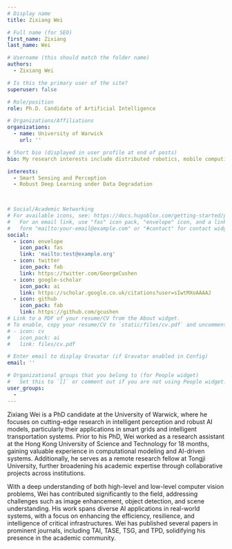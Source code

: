 ```yaml
---
# Display name
title: Zixiang Wei

# Full name (for SEO)
first_name: Zixiang
last_name: Wei

# Username (this should match the folder name)
authors:
  - Zixiang Wei

# Is this the primary user of the site?
superuser: false

# Role/position
role: Ph.D. Candidate of Artificial Intelligence

# Organizations/Affiliations
organizations:
  - name: University of Warwick
    url: ''

# Short bio (displayed in user profile at end of posts)
bio: My research interests include distributed robotics, mobile computing and programmable matter.

interests:
  - Smart Sensing and Perception
  - Robust Deep Learning under Data Degradation

 

# Social/Academic Networking
# For available icons, see: https://docs.hugoblox.com/getting-started/page-builder/#icons
#   For an email link, use "fas" icon pack, "envelope" icon, and a link in the
#   form "mailto:your-email@example.com" or "#contact" for contact widget.
social:
  - icon: envelope
    icon_pack: fas
    link: 'mailto:test@example.org'
  - icon: twitter
    icon_pack: fab
    link: https://twitter.com/GeorgeCushen
  - icon: google-scholar
    icon_pack: ai
    link: https://scholar.google.co.uk/citations?user=sIwtMXoAAAAJ
  - icon: github
    icon_pack: fab
    link: https://github.com/gcushen
# Link to a PDF of your resume/CV from the About widget.
# To enable, copy your resume/CV to `static/files/cv.pdf` and uncomment the lines below.
# - icon: cv
#   icon_pack: ai
#   link: files/cv.pdf

# Enter email to display Gravatar (if Gravatar enabled in Config)
email: ''

# Organizational groups that you belong to (for People widget)
#   Set this to `[]` or comment out if you are not using People widget.
user_groups:
  - 
---
```


Zixiang Wei is a PhD candidate at the University of Warwick, where he focuses on cutting-edge research in intelligent perception and robust AI models, particularly their applications in smart grids and intelligent transportation systems. Prior to his PhD, Wei worked as a research assistant at the Hong Kong University of Science and Technology for 18 months, gaining valuable experience in computational modeling and AI-driven systems. Additionally, he serves as a remote research fellow at Tongji University, further broadening his academic expertise through collaborative projects across institutions.

With a deep understanding of both high-level and low-level computer vision problems, Wei has contributed significantly to the field, addressing challenges such as image enhancement, object detection, and scene understanding. His work spans diverse AI applications in real-world systems, with a focus on enhancing the efficiency, resilience, and intelligence of critical infrastructures. Wei has published several papers in prominent journals, including TAI, TASE, TSG, and TPD, solidifying his presence in the academic community.
